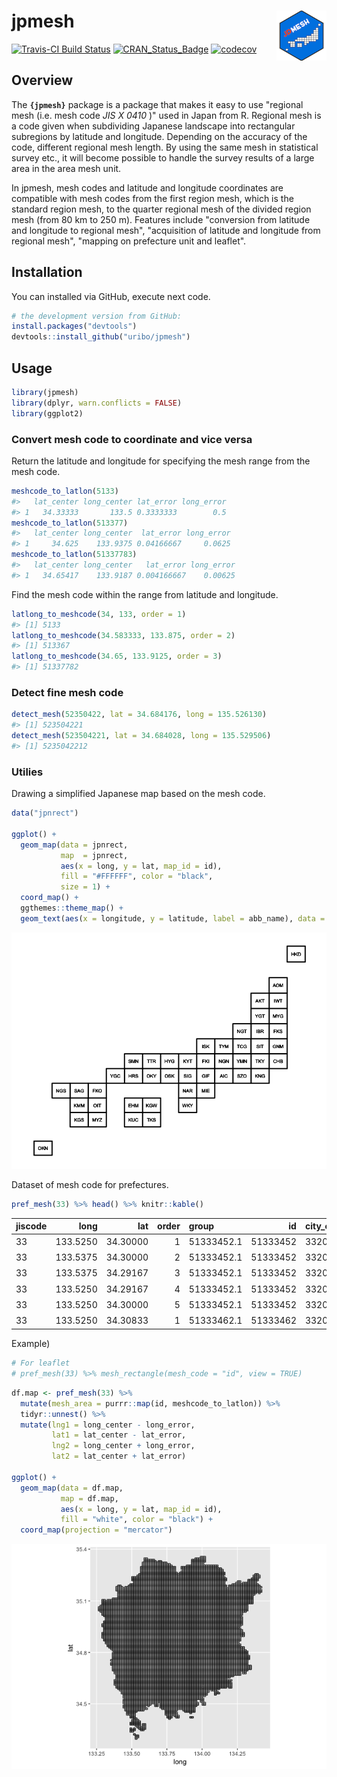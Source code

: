 
<!-- README.md is generated from README.Rmd. Please edit that file -->
jpmesh <img src="logo.png" align="right" width="80px" />
========================================================

[![Travis-CI Build Status](https://travis-ci.org/uribo/jpmesh.svg?branch=master)](https://travis-ci.org/uribo/jpmesh) [![CRAN\_Status\_Badge](http://www.r-pkg.org/badges/version/jpmesh)](https://cran.r-project.org/package=jpmesh) [![codecov](https://codecov.io/gh/uribo/jpmesh/branch/master/graph/badge.svg)](https://codecov.io/gh/uribo/jpmesh)

Overview
--------

The **`{jpmesh}`** package is a package that makes it easy to use "regional mesh (i.e. mesh code *JIS X 0410* )" used in Japan from R. Regional mesh is a code given when subdividing Japanese landscape into rectangular subregions by latitude and longitude. Depending on the accuracy of the code, different regional mesh length. By using the same mesh in statistical survey etc., it will become possible to handle the survey results of a large area in the area mesh unit.

In jpmesh, mesh codes and latitude and longitude coordinates are compatible with mesh codes from the first region mesh, which is the standard region mesh, to the quarter regional mesh of the divided region mesh (from 80 km to 250 m). Features include "conversion from latitude and longitude to regional mesh", "acquisition of latitude and longitude from regional mesh", "mapping on prefecture unit and leaflet".

Installation
------------

You can installed via GitHub, execute next code.

``` r
# the development version from GitHub:
install.packages("devtools")
devtools::install_github("uribo/jpmesh")
```

Usage
-----

``` r
library(jpmesh)
library(dplyr, warn.conflicts = FALSE)
library(ggplot2)
```

### Convert mesh code to coordinate and vice versa

Return the latitude and longitude for specifying the mesh range from the mesh code.

``` r
meshcode_to_latlon(5133)
#>   lat_center long_center lat_error long_error
#> 1   34.33333       133.5 0.3333333        0.5
meshcode_to_latlon(513377)
#>   lat_center long_center  lat_error long_error
#> 1     34.625    133.9375 0.04166667     0.0625
meshcode_to_latlon(51337783)
#>   lat_center long_center   lat_error long_error
#> 1   34.65417    133.9187 0.004166667    0.00625
```

Find the mesh code within the range from latitude and longitude.

``` r
latlong_to_meshcode(34, 133, order = 1)
#> [1] 5133
latlong_to_meshcode(34.583333, 133.875, order = 2)
#> [1] 513367
latlong_to_meshcode(34.65, 133.9125, order = 3)
#> [1] 51337782
```

### Detect fine mesh code

``` r
detect_mesh(52350422, lat = 34.684176, long = 135.526130)
#> [1] 523504221
detect_mesh(523504221, lat = 34.684028, long = 135.529506)
#> [1] 5235042212
```

### Utilies

Drawing a simplified Japanese map based on the mesh code.

``` r
data("jpnrect")

ggplot() +
  geom_map(data = jpnrect,
           map  = jpnrect,
           aes(x = long, y = lat, map_id = id),
           fill = "#FFFFFF", color = "black",
           size = 1) +
  coord_map() +
  ggthemes::theme_map() +
  geom_text(aes(x = longitude, y = latitude, label = abb_name), data = jpnrect, size = 3)
```

![](README-jpn_simple_map-1.png)

Dataset of mesh code for prefectures.

``` r
pref_mesh(33) %>% head() %>% knitr::kable()
```

| jiscode |      long|       lat|  order| group      |        id| city\_code | city\_name |
|:--------|---------:|---------:|------:|:-----------|---------:|:-----------|:-----------|
| 33      |  133.5250|  34.30000|      1| 51333452.1 |  51333452| 33205      | 笠岡市     |
| 33      |  133.5375|  34.30000|      2| 51333452.1 |  51333452| 33205      | 笠岡市     |
| 33      |  133.5375|  34.29167|      3| 51333452.1 |  51333452| 33205      | 笠岡市     |
| 33      |  133.5250|  34.29167|      4| 51333452.1 |  51333452| 33205      | 笠岡市     |
| 33      |  133.5250|  34.30000|      5| 51333452.1 |  51333452| 33205      | 笠岡市     |
| 33      |  133.5250|  34.30833|      1| 51333462.1 |  51333462| 33205      | 笠岡市     |

Example)

``` r
# For leaflet
# pref_mesh(33) %>% mesh_rectangle(mesh_code = "id", view = TRUE)
```

``` r
df.map <- pref_mesh(33) %>% 
  mutate(mesh_area = purrr::map(id, meshcode_to_latlon)) %>% 
  tidyr::unnest() %>% 
  mutate(lng1 = long_center - long_error,
         lat1 = lat_center - lat_error,
         lng2 = long_center + long_error,
         lat2 = lat_center + lat_error)

ggplot() + 
  geom_map(data = df.map, 
           map = df.map,
           aes(x = long, y = lat, map_id = id), 
           fill = "white", color = "black") + 
  coord_map(projection = "mercator")
```

![](README-mesh_pref33_map-1.png)
